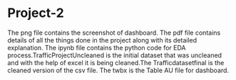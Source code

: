 # Project-2
The png file contains the screenshot of dashboard. The pdf file contains details of all the things done in the project along with its detailed explanation. The ipynb file contains the python code for EDA process.TrafficProjectUncleaned is the initial dataset that was uncleaned and with the help of excel it is being cleaned.The Trafficdatasetfinal is the cleaned version of the csv file. The twbx is the Table AU file for dashboard.
